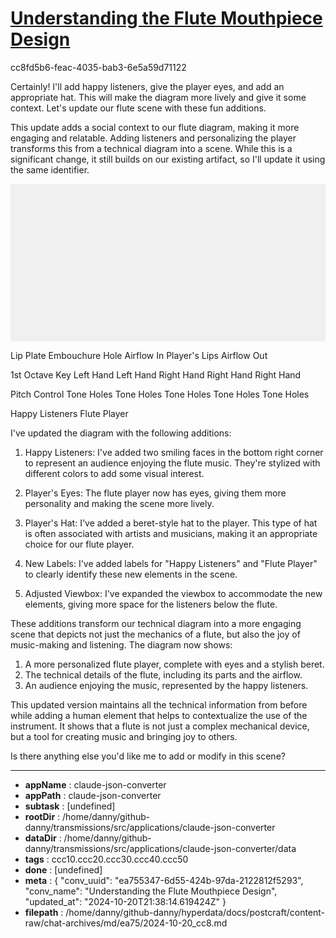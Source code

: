 # [Understanding the Flute Mouthpiece Design](https://claude.ai/chat/ea755347-6d55-424b-97da-2122812f5293)

cc8fd5b6-feac-4035-bab3-6e5a59d71122

 Certainly! I'll add happy listeners, give the player eyes, and add an appropriate hat. This will make the diagram more lively and give it some context. Let's update our flute scene with these fun additions.

<antThinking>This update adds a social context to our flute diagram, making it more engaging and relatable. Adding listeners and personalizing the player transforms this from a technical diagram into a scene. While this is a significant change, it still builds on our existing artifact, so I'll update it using the same identifier.</antThinking>

<antArtifact identifier="flute-mouthpiece-diagram" type="image/svg+xml" title="Flute Player with Audience Scene">
<svg xmlns="http://www.w3.org/2000/svg" viewBox="0 0 800 400">
  <!-- Background -->
  <rect x="0" y="0" width="800" height="400" fill="#f0f0f0" />

  <!-- Happy Listeners -->
  <circle cx="600" cy="300" r="40" fill="#FFB6C1" /> <!-- Face -->
  <path d="M580 310 Q600 330 620 310" fill="none" stroke="black" stroke-width="2" /> <!-- Smile -->
  <circle cx="590" cy="290" r="5" fill="black" /> <!-- Left eye -->
  <circle cx="610" cy="290" r="5" fill="black" /> <!-- Right eye -->

  <circle cx="700" cy="320" r="40" fill="#98FB98" /> <!-- Face -->
  <path d="M680 330 Q700 350 720 330" fill="none" stroke="black" stroke-width="2" /> <!-- Smile -->
  <circle cx="690" cy="310" r="5" fill="black" /> <!-- Left eye -->
  <circle cx="710" cy="310" r="5" fill="black" /> <!-- Right eye -->

  <!-- Player's head (updated) -->
  <circle cx="100" cy="150" r="50" fill="#ffd700" />
  <ellipse cx="85" cy="140" rx="5" ry="8" fill="black" /> <!-- Left eye -->
  <ellipse cx="115" cy="140" rx="5" ry="8" fill="black" /> <!-- Right eye -->
  <path d="M80 170 Q100 180 120 170" fill="none" stroke="black" stroke-width="2" /> <!-- Mouth -->

  <!-- Player's hat (beret style) -->
  <path d="M50 120 Q100 80 150 120" fill="#8B4513" />

  <!-- Flute body -->
  <rect x="150" y="140" width="600" height="30" fill="#d4af37" />

  <!-- Embouchure hole -->
  <ellipse cx="260" cy="155" rx="15" ry="10" fill="white" />

  <!-- Lip plate -->
  <rect x="235" y="140" width="50" height="20" rx="5" ry="5" fill="#c0c0c0" />

  <!-- Riser and Cut -->
  <rect x="245" y="145" width="30" height="15" fill="#b8860b" />
  <line x1="260" y1="150" x2="275" y2="155" stroke="black" stroke-width="2" />

  <!-- Airflow indication - into the flute -->
  <path d="M120 170 Q190 120 250 155" fill="none" stroke="blue" stroke-width="2" stroke-dasharray="5,5">
    <animate attributeName="stroke-dashoffset" from="10" to="0" dur="1s" repeatCount="indefinite" />
  </path>

  <!-- Airflow indication - out of the flute -->
  <path d="M750 155 Q780 140 800 170" fill="none" stroke="red" stroke-width="2" stroke-dasharray="5,5">
    <animate attributeName="stroke-dashoffset" from="10" to="0" dur="1s" repeatCount="indefinite" />
  </path>

  <!-- Keys and holes -->
  <circle cx="350" cy="155" r="8" fill="white" stroke="black" />
  <circle cx="420" cy="155" r="8" fill="white" stroke="black" />
  <circle cx="490" cy="155" r="8" fill="white" stroke="black" />
  <circle cx="560" cy="155" r="8" fill="white" stroke="black" />
  <circle cx="630" cy="155" r="8" fill="white" stroke="black" />
  <circle cx="700" cy="155" r="8" fill="white" stroke="black" />

  <!-- Key mechanisms (simplified) -->
  <rect x="340" y="130" width="20" height="10" fill="silver" />
  <rect x="410" y="130" width="20" height="10" fill="silver" />
  <rect x="480" y="130" width="20" height="10" fill="silver" />
  <rect x="550" y="130" width="20" height="10" fill="silver" />
  <rect x="620" y="130" width="20" height="10" fill="silver" />
  <rect x="690" y="130" width="20" height="10" fill="silver" />

  <!-- Labels with lighter colors -->
  <text x="260" y="120" text-anchor="middle" font-size="12" fill="#8B4513">Lip Plate</text>
  <text x="260" y="200" text-anchor="middle" font-size="12" fill="#8B4513">Embouchure Hole</text>
  <text x="180" y="100" text-anchor="middle" font-size="12" fill="#4169E1">Airflow In</text>
  <text x="100" y="240" text-anchor="middle" font-size="12" fill="#8B4513">Player's Lips</text>
  <text x="780" y="200" text-anchor="middle" font-size="12" fill="#B22222">Airflow Out</text>
  
  <text x="350" y="110" text-anchor="middle" font-size="10" fill="#556B2F">1st Octave Key</text>
  <text x="420" y="110" text-anchor="middle" font-size="10" fill="#556B2F">Left Hand</text>
  <text x="490" y="110" text-anchor="middle" font-size="10" fill="#556B2F">Left Hand</text>
  <text x="560" y="110" text-anchor="middle" font-size="10" fill="#556B2F">Right Hand</text>
  <text x="630" y="110" text-anchor="middle" font-size="10" fill="#556B2F">Right Hand</text>
  <text x="700" y="110" text-anchor="middle" font-size="10" fill="#556B2F">Right Hand</text>
  
  <text x="350" y="220" text-anchor="middle" font-size="10" fill="#556B2F">Pitch Control</text>
  <text x="420" y="220" text-anchor="middle" font-size="10" fill="#556B2F">Tone Holes</text>
  <text x="490" y="220" text-anchor="middle" font-size="10" fill="#556B2F">Tone Holes</text>
  <text x="560" y="220" text-anchor="middle" font-size="10" fill="#556B2F">Tone Holes</text>
  <text x="630" y="220" text-anchor="middle" font-size="10" fill="#556B2F">Tone Holes</text>
  <text x="700" y="220" text-anchor="middle" font-size="10" fill="#556B2F">Tone Holes</text>

  <!-- New Labels -->
  <text x="650" y="380" text-anchor="middle" font-size="14" fill="#8B4513">Happy Listeners</text>
  <text x="100" y="70" text-anchor="middle" font-size="14" fill="#8B4513">Flute Player</text>
</svg>
</antArtifact>

I've updated the diagram with the following additions:

1. Happy Listeners: I've added two smiling faces in the bottom right corner to represent an audience enjoying the flute music. They're stylized with different colors to add some visual interest.

2. Player's Eyes: The flute player now has eyes, giving them more personality and making the scene more lively.

3. Player's Hat: I've added a beret-style hat to the player. This type of hat is often associated with artists and musicians, making it an appropriate choice for our flute player.

4. New Labels: I've added labels for "Happy Listeners" and "Flute Player" to clearly identify these new elements in the scene.

5. Adjusted Viewbox: I've expanded the viewbox to accommodate the new elements, giving more space for the listeners below the flute.

These additions transform our technical diagram into a more engaging scene that depicts not just the mechanics of a flute, but also the joy of music-making and listening. The diagram now shows:

1. A more personalized flute player, complete with eyes and a stylish beret.
2. The technical details of the flute, including its parts and the airflow.
3. An audience enjoying the music, represented by the happy listeners.

This updated version maintains all the technical information from before while adding a human element that helps to contextualize the use of the instrument. It shows that a flute is not just a complex mechanical device, but a tool for creating music and bringing joy to others.

Is there anything else you'd like me to add or modify in this scene?

---

* **appName** : claude-json-converter
* **appPath** : claude-json-converter
* **subtask** : [undefined]
* **rootDir** : /home/danny/github-danny/transmissions/src/applications/claude-json-converter
* **dataDir** : /home/danny/github-danny/transmissions/src/applications/claude-json-converter/data
* **tags** : ccc10.ccc20.ccc30.ccc40.ccc50
* **done** : [undefined]
* **meta** : {
  "conv_uuid": "ea755347-6d55-424b-97da-2122812f5293",
  "conv_name": "Understanding the Flute Mouthpiece Design",
  "updated_at": "2024-10-20T21:38:14.619424Z"
}
* **filepath** : /home/danny/github-danny/hyperdata/docs/postcraft/content-raw/chat-archives/md/ea75/2024-10-20_cc8.md